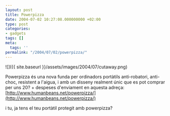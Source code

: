 ```yaml
---
layout: post
title: Powerpizza
date: 2004-07-02 10:27:08.000000000 +02:00
type: post
categories:
- gadgets
tags: []
meta:
  tags: ''
permalink: "/2004/07/02/powerpizza/"
---
```

![]({{ site.baseurl }}/assets/images/2004/07/cutaway.png)

Powerpizza és una nova funda per ordinadors portàtils anti-robatori, anti-choc, resistent a l'aigua, i amb un disseny realment únic que es pot comprar per uns 20? + despeses d'enviament en aquesta adreça: [http://www.humanbeans.net/powerpizza/](http://www.humanbeans.net/powerpizza/)

i tu, ja tens el teu portàtil protegit amb powerpizza?

